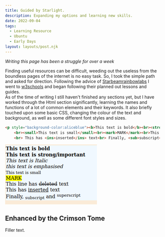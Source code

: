 ```yaml
---
title: Guided by Starlight.
description: Expanding my options and learning new skills.
date: 2022-09-04
tags:
  - Learning Resource
  - Ubuntu
  - Early Days
layout: layouts/post.njk
---
```

<!-- To inlcude in first section: w3chools, html, limited css, image examples of code, mention keywords and elements -->
<i>Writing this page has been a struggle for over a week</i>

Finding useful resources can be difficult, weeding out the useless from the boundless pages of the internet is no easy task. So, I took the simple path and asked for direction. Following the advice of [Starbeamrainbowlabs](https://starbeamrainbowlabs.com/) <!-- Link to her page --> I went to [w3schools](https://www.w3schools.com/) <!-- Another link xP --> and began following their planned out lessons and guides. 
<br>
As of the time of writing I still haven't finished any sections yet, but I have worked through the Html section significantly, learning the names and functions of a lot of common elements and their keywords. It also briefly touched upon some basic CSS, changing the colour of the text and background, as well as some different font styles and sizes. 
<!-- Add some images of the css colour and font test work done prior -->
<!--![alt text](Image.Link "Logo Title Text 1")-->
<!--
```python
s = "Python syntax highlighting"
print s
```
-->
```html
<p style="background-color:aliceblue"><b>This text is bold</b><br><strong>This text is strong/important</strong><br><i>This text is Italic</i><br><em>this text is emphasised</em>
    <br><small>This text is small</small><br><mark>MARK</mark><br>This line has <del>deleted</del> text
    <br> This has <ins>inserted</ins> text<br> Finally, <sub>subscript</sub> and <sup>superscript</sup></p>
```

![Text Emphasis tests](/img/Testemphasis.png)
## Enhanced by the Crimson Tome
<!-- To include in second section: Robyn did all the work, usb drive failed xP, Ubuntu, customisable and lightweight, clean desktop xD  -->

Filler text.

<!-- __excludehullblogs__ -->
